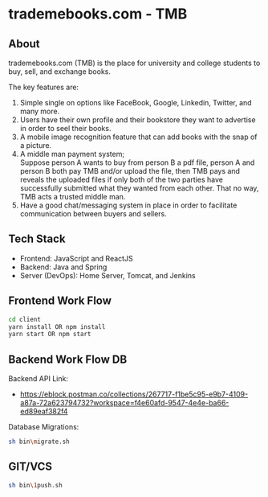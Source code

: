 # trademebooks.com - TMB

## About
trademebooks.com (TMB) is the place for university and college students to buy, sell, and exchange books.

The key features are:
1. Simple single on options like FaceBook, Google, Linkedin, Twitter, and many more.
2. Users have their own profile and their bookstore they want to advertise in order to seel their books.
3. A mobile image recognition feature that can add books with the snap of a picture.
4. A middle man payment system;  
    Suppose person A wants to buy from person B a pdf file, person A and person B both pay TMB and/or upload the file, then TMB pays and reveals the uploaded files if only both of the two parties have successfully submitted what they wanted from each other. That no way, TMB acts a trusted middle man.
5. Have a good chat/messaging system in place in order to facilitate communication between buyers and sellers.  
 
## Tech Stack
- Frontend: JavaScript and ReactJS
- Backend: Java and Spring
- Server (DevOps): Home Server, Tomcat, and Jenkins
    
## Frontend Work Flow
```bash
cd client
yarn install OR npm install
yarn start OR npm start
```

## Backend Work Flow DB
Backend API Link:
- https://eblock.postman.co/collections/267717-f1be5c95-e9b7-4109-a87a-72a623794732?workspace=f4e60afd-9547-4e4e-ba66-ed89eaf382f4


Database Migrations:
```bash
sh bin\migrate.sh
```


## GIT/VCS
```bash
sh bin\1push.sh
```
